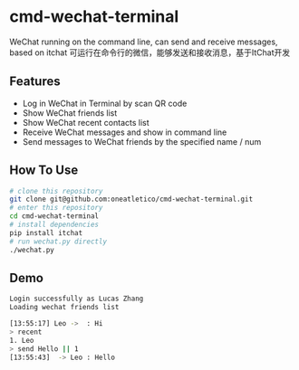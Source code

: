 # cmd-wechat-terminal 
WeChat running on the command line, can send and receive messages, based on itchat
可运行在命令行的微信，能够发送和接收消息，基于ItChat开发

## Features
- Log in WeChat in Terminal by scan QR code
- Show WeChat friends list
- Show WeChat recent contacts list
- Receive WeChat messages and show in command line
- Send messages to WeChat friends by the specified name / num

## How To Use
``` bash
# clone this repository
git clone git@github.com:oneatletico/cmd-wechat-terminal.git
# enter this repository
cd cmd-wechat-terminal
# install dependencies
pip install itchat
# run wechat.py directly
./wechat.py
```

## Demo
``` bash
Login successfully as Lucas Zhang
Loading wechat friends list

[13:55:17] Leo ->  : Hi
> recent
1. Leo
> send Hello || 1
[13:55:43]  -> Leo : Hello
```
